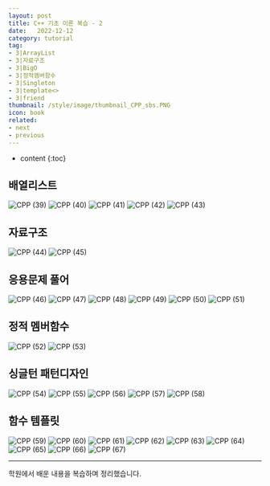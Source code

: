 ```yaml
---
layout: post
title: C++ 기초 이론 복습 - 2
date:   2022-12-12
category: tutorial
tag:
- 3|ArrayList
- 3|자료구조
- 3|BigO
- 3|정적멤버함수
- 3|Singleton
- 3|template<>
- 3|friend
thumbnail: /style/image/thumbnail_CPP_sbs.PNG
icon: book
related:
- next
- previous
---
```



* content
{:toc}

## 배열리스트

![CPP (39)](https://user-images.githubusercontent.com/116151781/235930633-1c4ef964-db4f-4a91-b2e3-a54d13d20e4b.JPG)
![CPP (40)](https://user-images.githubusercontent.com/116151781/235930729-75a53b51-87d7-416a-a00d-1ae0146bd0ee.JPG)
![CPP (41)](https://user-images.githubusercontent.com/116151781/235930760-c1681f22-a1cf-4a57-82f8-9f26cdaad832.JPG)
![CPP (42)](https://user-images.githubusercontent.com/116151781/235930806-6dda1726-ff64-4f57-8101-3bbcb5c8a99c.JPG)
![CPP (43)](https://user-images.githubusercontent.com/116151781/235930898-72a9c984-2344-4d45-af8f-d3775e4270d5.JPG)


## 자료구조

![CPP (44)](https://user-images.githubusercontent.com/116151781/235930933-952fefa6-82d4-4f18-8631-1f6962db2988.JPG)
![CPP (45)](https://user-images.githubusercontent.com/116151781/235931000-50d5d915-71cc-4208-a355-162c8adc4732.JPG)


## 응용문제 풀어

![CPP (46)](https://user-images.githubusercontent.com/116151781/235931037-0db37971-6029-4a2b-a771-7914a25c9212.JPG)
![CPP (47)](https://user-images.githubusercontent.com/116151781/235931268-75581084-eb93-4dd0-bc94-b6afd4747e24.JPG)
![CPP (48)](https://user-images.githubusercontent.com/116151781/235931317-681e5c6c-7c46-4395-baf9-6d568be9361b.JPG)
![CPP (49)](https://user-images.githubusercontent.com/116151781/235931348-e9f31255-cea0-4ee5-afd0-4b87f7d1003a.JPG)
![CPP (50)](https://user-images.githubusercontent.com/116151781/235931399-6d0783b5-aad4-4ac5-89ff-eeb561619f41.JPG)
![CPP (51)](https://user-images.githubusercontent.com/116151781/235931427-7d0a870f-2235-48a3-a55b-9b5de2bb91d0.JPG)


## 정적 멤버함수

![CPP (52)](https://user-images.githubusercontent.com/116151781/235931541-7f7eac20-f4a2-4dca-b264-5877452974a8.JPG)
![CPP (53)](https://user-images.githubusercontent.com/116151781/235931583-d898f05a-487d-48ee-9c80-4d0f7b9fd77f.JPG)


## 싱글턴 패턴디자인

![CPP (54)](https://user-images.githubusercontent.com/116151781/235931611-bb2a2fad-177e-4756-aecd-00e7e36780d1.JPG)
![CPP (55)](https://user-images.githubusercontent.com/116151781/235931813-417c2dd9-164a-4c76-832e-47aaa9eacd51.JPG)
![CPP (56)](https://user-images.githubusercontent.com/116151781/235931841-61bdfc19-9b49-4d19-8c8f-d0d0cc52e78f.JPG)
![CPP (57)](https://user-images.githubusercontent.com/116151781/235931871-a24c7835-ad00-4907-b778-8c7061f91bf5.JPG)
![CPP (58)](https://user-images.githubusercontent.com/116151781/235931891-cdfc37e7-9d78-439e-bd4e-8169ff5e243e.JPG)


## 함수 템플릿

![CPP (59)](https://user-images.githubusercontent.com/116151781/235931953-875a16d1-9e9f-4002-8481-1229b4ec52d7.JPG)
![CPP (60)](https://user-images.githubusercontent.com/116151781/235931974-05a18806-8579-4b72-ae2d-57f41f45d2d9.JPG)
![CPP (61)](https://user-images.githubusercontent.com/116151781/235932018-1ded1fc1-b722-4d53-aad3-a57ca7c9d673.JPG)
![CPP (62)](https://user-images.githubusercontent.com/116151781/235932045-61ee0f8e-8a0c-4ab3-a7b7-e786e8c35622.JPG)
![CPP (63)](https://user-images.githubusercontent.com/116151781/235932076-f73d0eaa-bb88-461c-8c9f-06a6065ff64a.JPG)
![CPP (64)](https://user-images.githubusercontent.com/116151781/235932116-d26e6aa5-2335-4563-aed2-068641bf7b32.JPG)
![CPP (65)](https://user-images.githubusercontent.com/116151781/235932150-ae52c541-7181-4bd2-b938-bb79c60591d7.JPG)
![CPP (66)](https://user-images.githubusercontent.com/116151781/235932184-2bb5029a-0193-4ca0-ae76-bcc8d311a0b9.JPG)
![CPP (67)](https://user-images.githubusercontent.com/116151781/235932391-792eafbe-bdd2-42f6-a80f-59268db09519.JPG)  
  
***
학원에서 배운 내용을 복습하며 정리했습니다.

